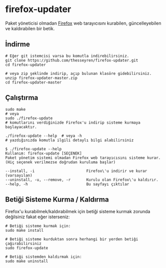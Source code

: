 # firefox-updater
Paket yöneticisi olmadan [Firefox](https://firefox.com) web tarayıcısını kurabilen, güncelleyebilen ve kaldırabilen bir betik.

## İndirme
```shell
# Eğer git istemcisi varsa bu komutla indirebilirsiniz.
git clone https://github.com/thesseyren/firefox-updater.git
cd firefox-updater

# veya zip şeklinde indirip, açıp bulunan klasöre gidebilirsiniz.
unzip firefox-updater-master.zip
cd firefox-updater-master
```
## Çalıştırma
```shell
sudo make 
# veya
sudo ./firefox-update
# komutlarını verdiğinizde Firefox'u indirip sisteme kurmaya başlayacaktır.
```

```shell
./firefox-update --help  # veya -h
# yazdığınızda komutla ilgili detaylı bilgi alabilirsiniz

$ ./firefox-update --help
Kullanım: firefox-update [SEÇENEK]
Paket yönetim sistemi olmadan Firefox web tarayıcısını sisteme kurar.
(Hiç seçenek verilmezse doğrudan kuruluma başlar)

--install, -i                       Firefox\'u indirir ve kurar (varsayılan)
--uninstall, -u, --remove, -r       Kurulu olan Firefox\'u kaldırır.
--help, -h                          Bu sayfayı çıktılar
```

## Betiği Sisteme Kurma / Kaldırma
Firefox'u kurabilmek/kaldırabilmek için betiği sisteme kurmak zorunda değilsiniz fakat eğer isterseniz:

```shell
# Betiği sisteme kurmak için:
sudo make install

# Betiği sisteme kurduktan sonra herhangi bir yerden betiği çağırabilirsiniz
sudo firefox-update

# Betiği sistemden kaldırmak için:
sudo make uninstall
```